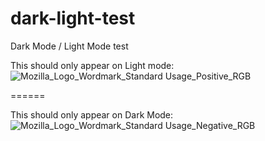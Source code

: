 # dark-light-test
Dark Mode / Light Mode test

This should only appear on Light mode:
![Mozilla_Logo_Wordmark_Standard Usage_Positive_RGB](https://github.com/user-attachments/assets/2e380cca-43de-4947-bcbe-03c62cdde598#gh-light-mode-only)

======

This should only appear on Dark Mode:
![Mozilla_Logo_Wordmark_Standard Usage_Negative_RGB](https://github.com/user-attachments/assets/1ab0a7ef-4324-433a-a28e-f70b7e2d3de6#gh-dark-mode-only)
